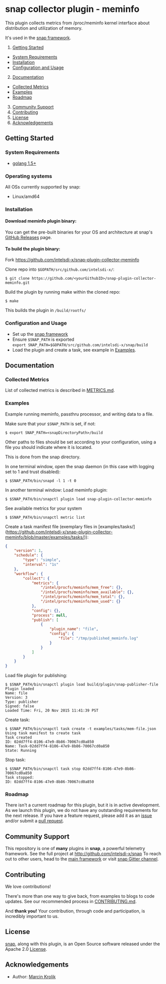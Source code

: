 # snap collector plugin - meminfo
This plugin collects metrics from /proc/meminfo kernel interface about distribution and utilization of memory.  

It's used in the [snap framework](http://github.com:intelsdi-x/snap).

1. [Getting Started](#getting-started)
  * [System Requirements](#system-requirements)
  * [Installation](#installation)
  * [Configuration and Usage](#configuration-and-usage)
2. [Documentation](#documentation)
  * [Collected Metrics](#collected-metrics)
  * [Examples](#examples)
  * [Roadmap](#roadmap)
3. [Community Support](#community-support)
4. [Contributing](#contributing)
5. [License](#license-and-authors)
6. [Acknowledgements](#acknowledgements)

## Getting Started
### System Requirements
* [golang 1.5+](https://golang.org/dl/)

### Operating systems
All OSs currently supported by snap:
* Linux/amd64

### Installation
#### Download meminfo plugin binary:
You can get the pre-built binaries for your OS and architecture at snap's [GitHub Releases](https://github.com/intelsdi-x/snap/releases) page.

#### To build the plugin binary:
Fork https://github.com/intelsdi-x/snap-plugin-collector-meminfo

Clone repo into `$GOPATH/src/github.com/intelsdi-x/`:

```
$ git clone https://github.com/<yourGithubID>/snap-plugin-collector-meminfo.git
```

Build the plugin by running make within the cloned repo:
```
$ make
```
This builds the plugin in `/build/rootfs/`

### Configuration and Usage
* Set up the [snap framework](https://github.com/intelsdi-x/snap/blob/master/README.md#getting-started)
* Ensure `$SNAP_PATH` is exported  
`export SNAP_PATH=$GOPATH/src/github.com/intelsdi-x/snap/build`
* Load the plugin and create a task, see example in [Examples](https://github.com/intelsdi-x/snap-plugin-collector-meminfo/blob/master/README.md#examples).

## Documentation

### Collected Metrics
List of collected metrics is described in [METRICS.md](https://github.com/intelsdi-x/snap-plugin-collector-meminfo/blob/master/METRICS.md).

### Examples
Example running meminfo, passthru processor, and writing data to a file.

Make sure that your `$SNAP_PATH` is set, if not:
```
$ export SNAP_PATH=<snapDirectoryPath>/build
```
Other paths to files should be set according to your configuration, using a file you should indicate where it is located.

This is done from the snap directory.

In one terminal window, open the snap daemon (in this case with logging set to 1 and trust disabled):
```
$ $SNAP_PATH/bin/snapd -l 1 -t 0
```

In another terminal window:
Load meminfo plugin:
```
$ $SNAP_PATH/bin/snapctl plugin load snap-plugin-collector-meminfo
```
See available metrics for your system
```
$ $SNAP_PATH/bin/snapctl metric list
```

Create a task manifest file  (exemplary files in [examples/tasks/] (https://github.com/intelsdi-x/snap-plugin-collector-meminfo/blob/master/examples/tasks/)):
```json
{
    "version": 1,
    "schedule": {
        "type": "simple",
        "interval": "1s"
    },
    "workflow": {
        "collect": {
            "metrics": {
                "/intel/procfs/meminfo/mem_free": {},
                "/intel/procfs/meminfo/mem_available": {},
                "/intel/procfs/meminfo/mem_total": {},
                "/intel/procfs/meminfo/mem_used": {}
            },
            "config": {},
            "process": null,
            "publish": [
                {
                    "plugin_name": "file",
                    "config": {
                        "file": "/tmp/published_meminfo.log"
                    }
                }
            ]
        }
    }
}
```
Load file plugin for publishing:
```
$ $SNAP_PATH/bin/snapctl plugin load build/plugin/snap-publisher-file
Plugin loaded
Name: file
Version: 3
Type: publisher
Signed: false
Loaded Time: Fri, 20 Nov 2015 11:41:39 PST
```

Create task:
```
$ $SNAP_PATH/bin/snapctl task create -t examples/tasks/mem-file.json
Using task manifest to create task
Task created
ID: 02dd7ff4-8106-47e9-8b86-70067cd0a850
Name: Task-02dd7ff4-8106-47e9-8b86-70067cd0a850
State: Running
```

Stop task:
```
$ $SNAP_PATH/bin/snapctl task stop 02dd7ff4-8106-47e9-8b86-70067cd0a850
Task stopped:
ID: 02dd7ff4-8106-47e9-8b86-70067cd0a850
```

### Roadmap
There isn't a current roadmap for this plugin, but it is in active development. As we launch this plugin, we do not have any outstanding requirements for the next release. If you have a feature request, please add it as an [issue](https://github.com/intelsdi-x/snap-plugin-collector-meminfo/issues/new) and/or submit a [pull request](https://github.com/intelsdi-x/snap-plugin-collector-meminfo/pulls).

## Community Support
This repository is one of **many** plugins in **snap**, a powerful telemetry framework. See the full project at http://github.com/intelsdi-x/snap To reach out to other users, head to the [main framework](https://github.com/intelsdi-x/snap#community-support) or visit [snap Gitter channel](https://gitter.im/intelsdi-x/snap).

## Contributing
We love contributions!

There's more than one way to give back, from examples to blogs to code updates. See our recommended process in [CONTRIBUTING.md](CONTRIBUTING.md).

And **thank you!** Your contribution, through code and participation, is incredibly important to us.

## License
[snap](http://github.com:intelsdi-x/snap), along with this plugin, is an Open Source software released under the Apache 2.0 [License](LICENSE).

## Acknowledgements
* Author: [Marcin Krolik](https://github.com/marcin-krolik/)
